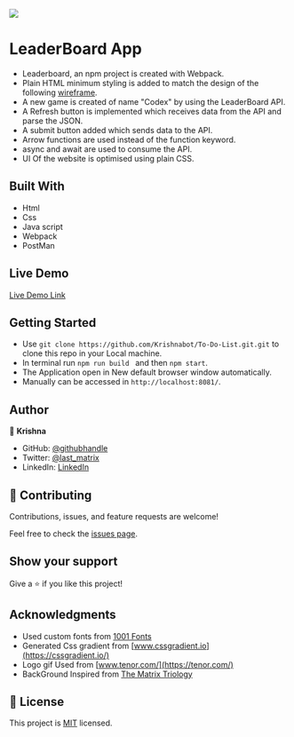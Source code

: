 ![](https://img.shields.io/badge/Microverse-blueviolet)

# LeaderBoard App 

- Leaderboard, an npm project is created with Webpack.
- Plain HTML minimum styling is added to match the design of the      following [wireframe](https://user-images.githubusercontent.com/40334904/181496149-c33ce12f-14df-42f2-996c-f8d320bc95a5.png).
- A new game is created of name "Codex" by using the LeaderBoard API.
- A Refresh button is implemented which receives data from the API and parse the JSON.
- A submit  button added which sends data to the API.
- Arrow functions are used instead of the function keyword.
- async and await are used to consume the API.
- UI Of the website is  optimised using plain CSS.

## Built With

- Html
- Css
- Java script
- Webpack
- PostMan

## Live Demo 

[Live Demo Link](https://krishnabot.github.io/Leaderboard/dist/)

## Getting Started 

- Use `git clone https://github.com/Krishnabot/To-Do-List.git.git` to clone this repo in your Local machine.
- In terminal  run `npm run build ` and then `npm start`.
- The Application open in New default browser window automatically.
- Manually can be accessed in `http://localhost:8081/`.

## Author

👤 **Krishna**

- GitHub: [@githubhandle](https://github.com/Krishnabot)
- Twitter: [@last_matrix](https://twitter.com/last_matrix)
- LinkedIn: [LinkedIn](https://www.linkedin.com/in/krishna-prasad-acharya-3596bb130/)


## 🤝 Contributing

Contributions, issues, and feature requests are welcome!

Feel free to check the [issues page](../../issues/).

## Show your support

Give a ⭐️ if you like this project!

## Acknowledgments

- Used custom fonts from  [1001 Fonts](https://www.1001fonts.com/retro+video-game-fonts.html?page=1)
- Generated Css gradient from [www.cssgradient.io](https://cssgradient.io/)
- Logo gif Used from [www.tenor.com/](https://tenor.com/)
- BackGround Inspired from [The Matrix Triology](https://en.wikipedia.org/wiki/The_Matrix_(franchise))

## 📝 License

This project is [MIT](./MIT.md) licensed.
